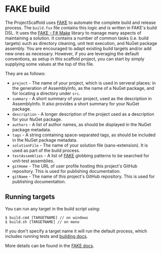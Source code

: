 # FAKE build

The ProjectScaffold uses [FAKE](http://fsharp.github.io/FAKE/) to automate the complete build and release process.
The `build.fsx` file contains this logic and is written in FAKE's build DSL.
It uses the [FAKE - F# Make](http://fsharp.github.io/FAKE/) library to manage many aspects of maintaining a solution.
It contains a number of common tasks (i.e. build targets) such as directory cleaning, unit test execution, and NuGet package assembly.
You are encouraged to adapt existing build targets and/or add new ones as necessary. 
However, if you are leveraging the default conventions, as setup in this scaffold project, you can start by simply supplying some values at the top of this file.

They are as follows:

  - `project` - The name of your project, which is used in serveral places: in the generation of AssemblyInfo, as the name of a NuGet package, and for locating a directory under `src`.
  - `summary` - A short summary of your project, used as the description in AssemblyInfo. It also provides a short summary for your NuGet package.
  - `description` - A longer description of the project used as a description for your NuGet package.
  - `authors` - A list of author names, as should be displayed in the NuGet package metadata.
  - `tags` - A string containing space-separated tags, as should be included in the NuGet package metadata.
  - `solutionFile` - The name of your solution file (sans-extension). It is used as part of the build process.
  - `testAssemblies` - A list of [FAKE](http://fsharp.github.io/FAKE/) globbing patterns to be searched for unit-test assemblies.
  - `gitHome` - The URL of user profile hosting this project's GitHub repository. This is used for publishing documentation.
  - `gitName` - The name of this project's GitHub repository. This is used for publishing documentation.

## Running targets 

You can run any target in the build script using:

    $ build.cmd [TARGETNAME] // on windows
    $ build.sh [TARGETNAME] // on mono
    
If you don't specify a target name it will run the default process, which includes running tests and [building docs](writing-docs.html).
    
More details can be found in the [FAKE docs](http://fsharp.github.io/FAKE/).
